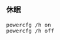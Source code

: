 <span  style="font-family: Simsun,serif; font-size: 17px; ">

### 休眠

~~~
powercfg /h on
powercfg /h off
~~~

</span>